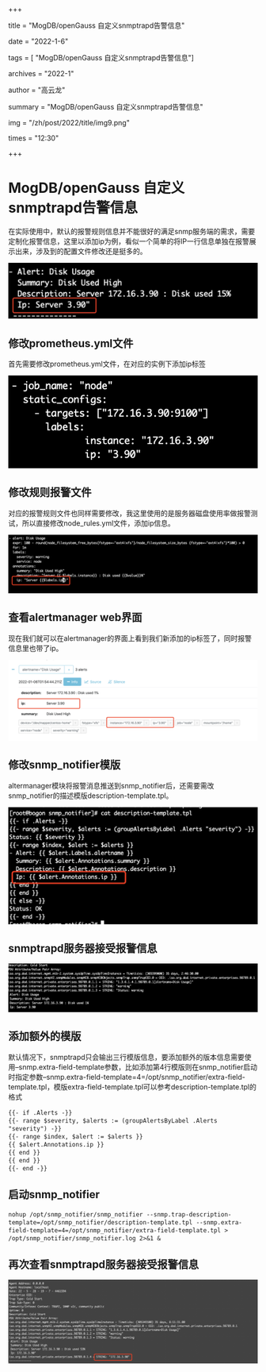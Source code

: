 +++

title =  "MogDB/openGauss 自定义snmptrapd告警信息" 

date = "2022-1-6" 

tags = [ "MogDB/openGauss 自定义snmptrapd告警信息"] 

archives = "2022-1" 

author = "高云龙" 

summary = "MogDB/openGauss 自定义snmptrapd告警信息"

img = "/zh/post/2022/title/img9.png" 

times = "12:30"

+++

# MogDB/openGauss 自定义snmptrapd告警信息<a name="ZH-CN_TOPIC_0000001243817025"></a>

在实际使用中，默认的报警规则信息并不能很好的满足snmp服务端的需求，需要定制化报警信息，这里以添加ip为例，看似一个简单的将IP一行信息单独在报警展示出来，涉及到的配置文件修改还是挺多的。

![](figures/20220106-03097507-8fce-424c-8c74-969e1fb06f16.png)

## 修改prometheus.yml文件<a name="section15741172216371"></a>

首先需要修改prometheus.yml文件，在对应的实例下添加ip标签

![](figures/20220106-36068d2a-eccf-45ff-89df-c994c6331802.png)

## 修改规则报警文件<a name="section176481308372"></a>

对应的报警规则文件也同样需要修改，我这里使用的是服务器磁盘使用率做报警测试，所以直接修改node\_rules.yml文件，添加ip信息。

![](figures/20220106-a00fdef7-cefb-4775-bd75-f6bfb0952b8d.png)

## 查看alertmanager web界面<a name="section1260161483911"></a>

现在我们就可以在alertmanager的界面上看到我们新添加的ip标签了，同时报警信息里也带了ip。

![](figures/20220106-fec3c37b-f253-4aa9-a986-96012785126a.png)

## 修改snmp\_notifier模版<a name="section3120237153716"></a>

altermanager模块将报警消息推送到snmp\_notifier后，还需要需改snmp\_notifier的描述模版description-template.tpl。

![](figures/20220106-e39ed7ff-add2-4ef5-9b4a-45edddfe74ff.png)

## snmptrapd服务器接受报警信息<a name="section2439184713919"></a>

![](figures/20220106-02524930-39ff-4c6d-898e-4070ab278009.png)

## 添加额外的模版<a name="section73481321144017"></a>

默认情况下，snmptrapd只会输出三行模版信息，要添加额外的版本信息需要使用–snmp.extra-field-template参数，比如添加第4行模版则在snmp\_notifier启动时指定参数–snmp.extra-field-template=4=/opt/snmp\_notifier/extra-field-template.tpl，模版extra-field-template.tpl可以参考description-template.tpl的格式

```
{{- if .Alerts -}}
{{- range $severity, $alerts := (groupAlertsByLabel .Alerts "severity") -}}
{{- range $index, $alert := $alerts }}
{{ $alert.Annotations.ip }}
{{ end }}
{{ end }}
{{- end -}}
```

## 启动snmp\_notifier<a name="section64841613184114"></a>

```
nohup /opt/snmp_notifier/snmp_notifier --snmp.trap-description-template=/opt/snmp_notifier/description-template.tpl --snmp.extra-field-template=4=/opt/snmp_notifier/extra-field-template.tpl > /opt/snmp_notifier/snmp_notifier.log 2>&1 &
```

## 再次查看snmptrapd服务器接受报警信息<a name="section91161729104115"></a>

![](figures/20220106-a510566b-e8dc-4b21-b5df-974e4bac5cd4.png)

